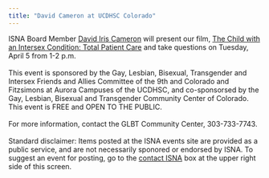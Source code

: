 ```yaml
---
title: "David Cameron at UCDHSC Colorado"
---
```


<span class="caps">ISNA</span> Board Member [David Iris Cameron][1] will present our film, [The Child with an Intersex Condition: Total Patient Care][2] and take questions on Tuesday, April 5 from 1-2 p.m.<br><br>This event is sponsored by the Gay, Lesbian, Bisexual, Transgender and Intersex Friends and Allies Committee of the 9th and Colorado and Fitzsimons at Aurora Campuses of the <span class="caps">UCDHSC</span>, and co-sponsorsed by the Gay, Lesbian, Bisexual and Transgender Community Center of Colorado. This event is <span class="caps">FREE</span> and <span class="caps">OPEN</span> TO <span class="caps">THE</span> <span class="caps">PUBLIC</span>.<br><br>For more information, contact the <span class="caps">GLBT</span> Community Center, 303-733-7743.<br><br>Standard disclaimer: Items posted at the <span class="caps">ISNA</span> events site are provided as a public service, and are not necessarily sponored or endorsed by <span class="caps">ISNA</span>. To suggest an event for posting, go to the [contact <span class="caps">ISNA</span>][3] box at the upper right side of this screen.

 [1]: /about/cameron
 [2]: /videos/total_patient_care
 [3]: /about/contact